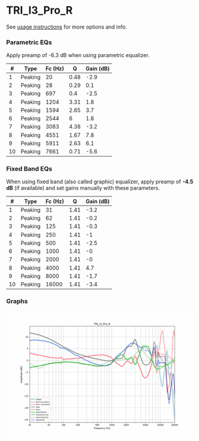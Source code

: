 # TRI_I3_Pro_R
See [usage instructions](https://github.com/jaakkopasanen/AutoEq#usage) for more options and info.

### Parametric EQs
Apply preamp of -6.3 dB when using parametric equalizer.

|   # | Type    |   Fc (Hz) |    Q |   Gain (dB) |
|-----|---------|-----------|------|-------------|
|   1 | Peaking |        20 | 0.48 |        -2.9 |
|   2 | Peaking |        28 | 0.29 |         0.1 |
|   3 | Peaking |       697 | 0.4  |        -2.5 |
|   4 | Peaking |      1204 | 3.31 |         1.8 |
|   5 | Peaking |      1594 | 2.65 |         3.7 |
|   6 | Peaking |      2544 | 6    |         1.8 |
|   7 | Peaking |      3083 | 4.38 |        -3.2 |
|   8 | Peaking |      4551 | 1.67 |         7.8 |
|   9 | Peaking |      5911 | 2.63 |         6.1 |
|  10 | Peaking |      7661 | 0.71 |        -5.6 |

### Fixed Band EQs
When using fixed band (also called graphic) equalizer, apply preamp of **-4.5 dB** (if available) and set gains manually with these parameters.

|   # | Type    |   Fc (Hz) |    Q |   Gain (dB) |
|-----|---------|-----------|------|-------------|
|   1 | Peaking |        31 | 1.41 |        -3.2 |
|   2 | Peaking |        62 | 1.41 |        -0.2 |
|   3 | Peaking |       125 | 1.41 |        -0.3 |
|   4 | Peaking |       250 | 1.41 |        -1   |
|   5 | Peaking |       500 | 1.41 |        -2.5 |
|   6 | Peaking |      1000 | 1.41 |        -0   |
|   7 | Peaking |      2000 | 1.41 |        -0   |
|   8 | Peaking |      4000 | 1.41 |         4.7 |
|   9 | Peaking |      8000 | 1.41 |        -1.7 |
|  10 | Peaking |     16000 | 1.41 |        -3.4 |

### Graphs
![](./TRI_I3_Pro_R.png)
